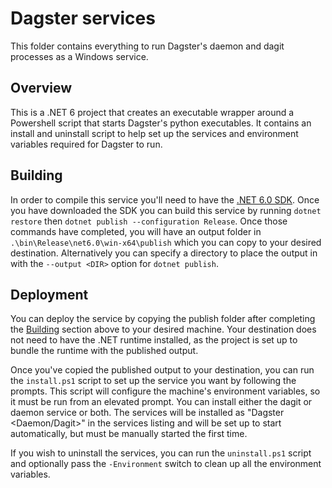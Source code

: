 # Dagster services
This folder contains everything to run Dagster's daemon and dagit processes as a Windows service.

## Overview
This is a .NET 6 project that creates an executable wrapper around a Powershell script that starts Dagster's python executables. It contains an install and uninstall script to help set up the services and environment variables required for Dagster to run.

## Building
In order to compile this service you'll need to have the [.NET 6.0 SDK](https://dotnet.microsoft.com/download/dotnet/6.0). Once you have downloaded the SDK you can build this service by running `dotnet restore` then `dotnet publish --configuration Release`. Once those commands have completed, you will have an output folder in `.\bin\Release\net6.0\win-x64\publish` which you can copy to your desired destination. Alternatively you can specify a directory to place the output in with the `--output <DIR>` option for `dotnet publish`.

## Deployment
You can deploy the service by copying the publish folder after completing the [Building](./#building) section above to your desired machine. Your destination does not need to have the .NET runtime installed, as the project is set up to bundle the runtime with the published output.

Once you've copied the published output to your destination, you can run the `install.ps1` script to set up the service you want by following the prompts. This script will configure the machine's environment variables, so it must be run from an elevated prompt. You can install either the dagit or daemon service or both. The services will be installed as "Dagster <Daemon/Dagit>" in the services listing and will be set up to start automatically, but must be manually started the first time.

If you wish to uninstall the services, you can run the `uninstall.ps1` script and optionally pass the `-Environment` switch to clean up all the environment variables.